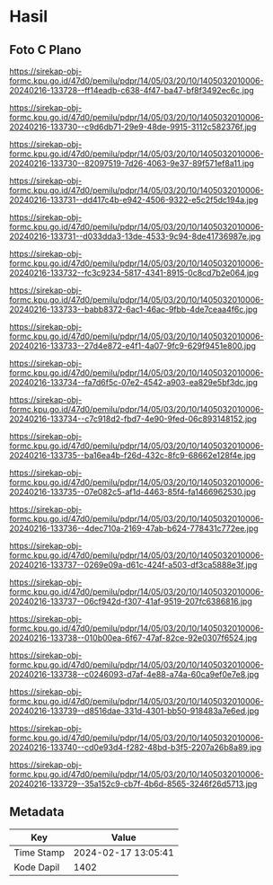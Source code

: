 # Hasil

## Foto C Plano

https://sirekap-obj-formc.kpu.go.id/47d0/pemilu/pdpr/14/05/03/20/10/1405032010006-20240216-133728--ff14eadb-c638-4f47-ba47-bf8f3492ec6c.jpg

https://sirekap-obj-formc.kpu.go.id/47d0/pemilu/pdpr/14/05/03/20/10/1405032010006-20240216-133730--c9d6db71-29e9-48de-9915-3112c582376f.jpg

https://sirekap-obj-formc.kpu.go.id/47d0/pemilu/pdpr/14/05/03/20/10/1405032010006-20240216-133730--82097519-7d26-4063-9e37-89f571ef8a11.jpg

https://sirekap-obj-formc.kpu.go.id/47d0/pemilu/pdpr/14/05/03/20/10/1405032010006-20240216-133731--dd417c4b-e942-4506-9322-e5c2f5dc194a.jpg

https://sirekap-obj-formc.kpu.go.id/47d0/pemilu/pdpr/14/05/03/20/10/1405032010006-20240216-133731--d033dda3-13de-4533-9c94-8de41736987e.jpg

https://sirekap-obj-formc.kpu.go.id/47d0/pemilu/pdpr/14/05/03/20/10/1405032010006-20240216-133732--fc3c9234-5817-4341-8915-0c8cd7b2e064.jpg

https://sirekap-obj-formc.kpu.go.id/47d0/pemilu/pdpr/14/05/03/20/10/1405032010006-20240216-133733--babb8372-6ac1-46ac-9fbb-4de7ceaa4f6c.jpg

https://sirekap-obj-formc.kpu.go.id/47d0/pemilu/pdpr/14/05/03/20/10/1405032010006-20240216-133733--27d4e872-e4f1-4a07-9fc9-629f9451e800.jpg

https://sirekap-obj-formc.kpu.go.id/47d0/pemilu/pdpr/14/05/03/20/10/1405032010006-20240216-133734--fa7d6f5c-07e2-4542-a903-ea829e5bf3dc.jpg

https://sirekap-obj-formc.kpu.go.id/47d0/pemilu/pdpr/14/05/03/20/10/1405032010006-20240216-133734--c7c918d2-fbd7-4e90-9fed-06c893148152.jpg

https://sirekap-obj-formc.kpu.go.id/47d0/pemilu/pdpr/14/05/03/20/10/1405032010006-20240216-133735--ba16ea4b-f26d-432c-8fc9-68662e128f4e.jpg

https://sirekap-obj-formc.kpu.go.id/47d0/pemilu/pdpr/14/05/03/20/10/1405032010006-20240216-133735--07e082c5-af1d-4463-85f4-fa1466962530.jpg

https://sirekap-obj-formc.kpu.go.id/47d0/pemilu/pdpr/14/05/03/20/10/1405032010006-20240216-133736--4dec710a-2169-47ab-b624-778431c772ee.jpg

https://sirekap-obj-formc.kpu.go.id/47d0/pemilu/pdpr/14/05/03/20/10/1405032010006-20240216-133737--0269e09a-d61c-424f-a503-df3ca5888e3f.jpg

https://sirekap-obj-formc.kpu.go.id/47d0/pemilu/pdpr/14/05/03/20/10/1405032010006-20240216-133737--06cf942d-f307-41af-9519-207fc6386816.jpg

https://sirekap-obj-formc.kpu.go.id/47d0/pemilu/pdpr/14/05/03/20/10/1405032010006-20240216-133738--010b00ea-6f67-47af-82ce-92e0307f6524.jpg

https://sirekap-obj-formc.kpu.go.id/47d0/pemilu/pdpr/14/05/03/20/10/1405032010006-20240216-133738--c0246093-d7af-4e88-a74a-60ca9ef0e7e8.jpg

https://sirekap-obj-formc.kpu.go.id/47d0/pemilu/pdpr/14/05/03/20/10/1405032010006-20240216-133739--d8516dae-331d-4301-bb50-918483a7e6ed.jpg

https://sirekap-obj-formc.kpu.go.id/47d0/pemilu/pdpr/14/05/03/20/10/1405032010006-20240216-133740--cd0e93d4-f282-48bd-b3f5-2207a26b8a89.jpg

https://sirekap-obj-formc.kpu.go.id/47d0/pemilu/pdpr/14/05/03/20/10/1405032010006-20240216-133729--35a152c9-cb7f-4b6d-8565-3246f26d5713.jpg


## Metadata

| Key        | Value               |
| ---------- | ------------------- |
| Time Stamp | 2024-02-17 13:05:41 |
| Kode Dapil | 1402                |



